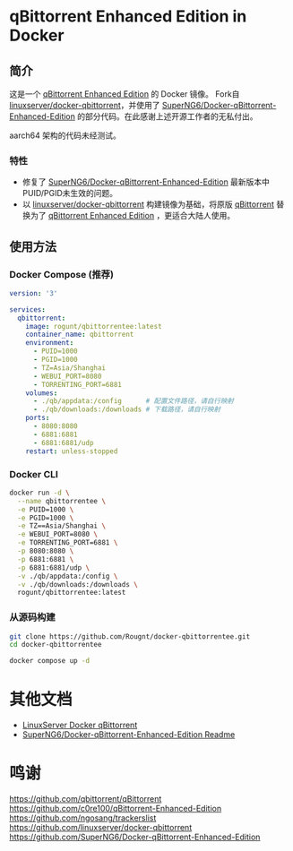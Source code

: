 # qBittorrent Enhanced Edition in Docker

## 简介

这是一个 [qBittorrent Enhanced Edition](https://github.com/c0re100/qBittorrent-Enhanced-Edition) 的 Docker 镜像。
Fork自 [linuxserver/docker-qbittorrent](https://github.com/linuxserver/docker-qbittorrent)，并使用了 [SuperNG6/Docker-qBittorrent-Enhanced-Edition](https://github.com/SuperNG6/Docker-qBittorrent-Enhanced-Edition) 的部分代码。在此感谢上述开源工作者的无私付出。

aarch64 架构的代码未经测试。

### 特性

- 修复了 [SuperNG6/Docker-qBittorrent-Enhanced-Edition](https://github.com/SuperNG6/Docker-qBittorrent-Enhanced-Edition) 最新版本中PUID/PGID未生效的问题。
- 以 [linuxserver/docker-qbittorrent](https://github.com/linuxserver/docker-qbittorrent) 构建镜像为基础，将原版 [qBittorrent](https://github.com/qbittorrent/qBittorrent) 替换为了 [qBittorrent Enhanced Edition](https://github.com/c0re100/qBittorrent-Enhanced-Edition) ，更适合大陆人使用。

## 使用方法

### Docker Compose (推荐)

```yaml
version: '3'

services:
  qbittorrent:
    image: rogunt/qbittorrentee:latest
    container_name: qbittorrent
    environment:
      - PUID=1000
      - PGID=1000
      - TZ=Asia/Shanghai
      - WEBUI_PORT=8080
      - TORRENTING_PORT=6881
    volumes:
      - ./qb/appdata:/config      # 配置文件路径，请自行映射
      - ./qb/downloads:/downloads # 下载路径，请自行映射
    ports:
      - 8080:8080
      - 6881:6881
      - 6881:6881/udp
    restart: unless-stopped
```

### Docker CLI
```bash
docker run -d \
  --name qbittorrentee \
  -e PUID=1000 \
  -e PGID=1000 \
  -e TZ==Asia/Shanghai \
  -e WEBUI_PORT=8080 \
  -e TORRENTING_PORT=6881 \
  -p 8080:8080 \
  -p 6881:6881 \
  -p 6881:6881/udp \
  -v ./qb/appdata:/config \
  -v ./qb/downloads:/downloads \
  rogunt/qbittorrentee:latest
```


### 从源码构建

```bash
git clone https://github.com/Rougnt/docker-qbittorrentee.git
cd docker-qbittorrentee

docker compose up -d
```

# 其他文档
- [LinuxServer Docker qBittorrent](README-linuxserver.md)
- [SuperNG6/Docker-qBittorrent-Enhanced-Edition Readme](https://github.com/SuperNG6/Docker-qBittorrent-Enhanced-Edition/blob/master/README.md)

# 鸣谢

https://github.com/qbittorrent/qBittorrent
https://github.com/c0re100/qBittorrent-Enhanced-Edition
https://github.com/ngosang/trackerslist
https://github.com/linuxserver/docker-qbittorrent
https://github.com/SuperNG6/Docker-qBittorrent-Enhanced-Edition